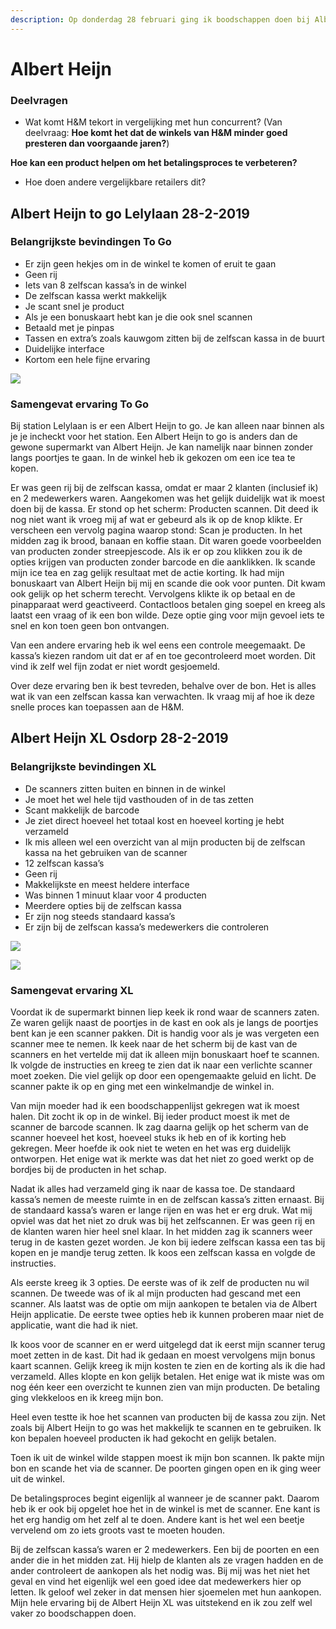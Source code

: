 ```yaml
---
description: Op donderdag 28 februari ging ik boodschappen doen bij Albert Heijn.
---
```


# Albert Heijn

### Deelvragen

* Wat komt H&M tekort in vergelijking met hun concurrent? \(Van deelvraag: **Hoe komt het dat de winkels van H&M minder goed presteren dan voorgaande jaren?**\)

**Hoe kan een product helpen om het betalingsproces te verbeteren?** 

* Hoe doen andere vergelijkbare retailers dit? 

## **Albert Heijn to go Lelylaan 28-2-2019**

### **Belangrijkste bevindingen To Go**

* Er zijn geen hekjes om in de winkel te komen of eruit te gaan
* Geen rij
* Iets van 8 zelfscan kassa’s in de winkel
* De zelfscan kassa werkt makkelijk
* Je scant snel je product
* Als je een bonuskaart hebt kan je die ook snel scannen
* Betaald met je pinpas
* Tassen en extra’s zoals kauwgom zitten bij de zelfscan kassa in de buurt
* Duidelijke interface
* Kortom een hele fijne ervaring

![](../../.gitbook/assets/ahtogo.png)

### **Samengevat ervaring To Go**

Bij station Lelylaan is er een Albert Heijn to go. Je kan alleen naar binnen als je je incheckt voor het station. Een Albert Heijn to go is anders dan de gewone supermarkt van Albert Heijn. Je kan namelijk naar binnen zonder langs poortjes te gaan. In de winkel heb ik gekozen om een ice tea te kopen.

Er was geen rij bij de zelfscan kassa, omdat er maar 2 klanten \(inclusief ik\) en 2 medewerkers waren. Aangekomen was het gelijk duidelijk wat ik moest doen bij de kassa. Er stond op het scherm: Producten scannen. Dit deed ik nog niet want ik vroeg mij af wat er gebeurd als ik op de knop klikte. Er verscheen een vervolg pagina waarop stond: Scan je producten. In het midden zag ik brood, banaan en koffie staan. Dit waren goede voorbeelden van producten zonder streepjescode. Als ik er op zou klikken zou ik de opties krijgen van producten zonder barcode en die aanklikken. Ik scande mijn ice tea en zag gelijk resultaat met de actie korting. Ik had mijn bonuskaart van Albert Heijn bij mij en scande die ook voor punten. Dit kwam ook gelijk op het scherm terecht. Vervolgens klikte ik op betaal en de pinapparaat werd geactiveerd. Contactloos betalen ging soepel en kreeg als laatst een vraag of ik een bon wilde. Deze optie ging voor mijn gevoel iets te snel en kon toen geen bon ontvangen.

Van een andere ervaring heb ik wel eens een controle meegemaakt. De kassa’s kiezen random uit dat er af en toe gecontroleerd moet worden. Dit vind ik zelf wel fijn zodat er niet wordt gesjoemeld.

Over deze ervaring ben ik best tevreden, behalve over de bon. Het is alles wat ik van een zelfscan kassa kan verwachten. Ik vraag mij af hoe ik deze snelle proces kan toepassen aan de H&M.

## **Albert Heijn XL Osdorp 28-2-2019**

### **Belangrijkste bevindingen XL**

* De scanners zitten buiten en binnen in de winkel
* Je moet het wel hele tijd vasthouden of in de tas zetten
* Scant makkelijk de barcode
* Je ziet direct hoeveel het totaal kost en hoeveel korting je hebt verzameld
* Ik mis alleen wel een overzicht van al mijn producten bij de zelfscan kassa na het gebruiken van de scanner
* 12 zelfscan kassa’s
* Geen rij
* Makkelijkste en meest heldere interface
* Was binnen 1 minuut klaar voor 4 producten
* Meerdere opties bij de zelfscan kassa
* Er zijn nog steeds standaard kassa’s
* Er zijn bij de zelfscan kassa’s medewerkers die controleren

![](../../.gitbook/assets/ahxl-1.png)

![](../../.gitbook/assets/ahxl-2.png)

### **Samengevat ervaring XL**

Voordat ik de supermarkt binnen liep keek ik rond waar de scanners zaten. Ze waren gelijk naast de poortjes in de kast en ook als je langs de poortjes bent kan je een scanner pakken. Dit is handig voor als je was vergeten een scanner mee te nemen. Ik keek naar de het scherm bij de kast van de scanners en het vertelde mij dat ik alleen mijn bonuskaart hoef te scannen. Ik volgde de instructies en kreeg te zien dat ik naar een verlichte scanner moet zoeken. Die viel gelijk op door een opengemaakte geluid en licht. De scanner pakte ik op en ging met een winkelmandje de winkel in.

Van mijn moeder had ik een boodschappenlijst gekregen wat ik moest halen. Dit zocht ik op in de winkel. Bij ieder product moest ik met de scanner de barcode scannen. Ik zag daarna gelijk op het scherm van de scanner hoeveel het kost, hoeveel stuks ik heb en of ik korting heb gekregen. Meer hoefde ik ook niet te weten en het was erg duidelijk ontworpen. Het enige wat ik merkte was dat het niet zo goed werkt op de bordjes bij de producten in het schap.

Nadat ik alles had verzameld ging ik naar de kassa toe. De standaard kassa’s nemen de meeste ruimte in en de zelfscan kassa’s zitten ernaast. Bij de standaard kassa’s waren er lange rijen en was het er erg druk. Wat mij opviel was dat het niet zo druk was bij het zelfscannen. Er was geen rij en de klanten waren hier heel snel klaar. In het midden zag ik scanners weer terug in de kasten gezet worden. Je kon bij iedere zelfscan kassa een tas bij kopen en je mandje terug zetten. Ik koos een zelfscan kassa en volgde de instructies.

Als eerste kreeg ik 3 opties. De eerste was of ik zelf de producten nu wil scannen. De tweede was of ik al mijn producten had gescand met een scanner. Als laatst was de optie om mijn aankopen te betalen via de Albert Heijn applicatie. De eerste twee opties heb ik kunnen proberen maar niet de applicatie, want die had ik niet.

Ik koos voor de scanner en er werd uitgelegd dat ik eerst mijn scanner terug moet zetten in de kast. Dit had ik gedaan en moest vervolgens mijn bonus kaart scannen. Gelijk kreeg ik mijn kosten te zien en de korting als ik die had verzameld. Alles klopte en kon gelijk betalen. Het enige wat ik miste was om nog één keer een overzicht te kunnen zien van mijn producten. De betaling ging vlekkeloos en ik kreeg mijn bon.

Heel even testte ik hoe het scannen van producten bij de kassa zou zijn. Net zoals bij Albert Heijn to go was het makkelijk te scannen en te gebruiken. Ik kon bepalen hoeveel producten ik had gekocht en gelijk betalen.

Toen ik uit de winkel wilde stappen moest ik mijn bon scannen. Ik pakte mijn bon en scande het via de scanner. De poorten gingen open en ik ging weer uit de winkel.

De betalingsproces begint eigenlijk al wanneer je de scanner pakt. Daarom heb ik er ook bij opgelet hoe het in de winkel is met de scanner. Ene kant is het erg handig om het zelf al te doen. Andere kant is het wel een beetje vervelend om zo iets groots vast te moeten houden.

Bij de zelfscan kassa’s waren er 2 medewerkers. Een bij de poorten en een ander die in het midden zat. Hij hielp de klanten als ze vragen hadden en de ander controleert de aankopen als het nodig was. Bij mij was het niet het geval en vind het eigenlijk wel een goed idee dat medewerkers hier op letten. Ik geloof wel zeker in dat mensen hier sjoemelen met hun aankopen. Mijn hele ervaring bij de Albert Heijn XL was uitstekend en ik zou zelf wel vaker zo boodschappen doen.

